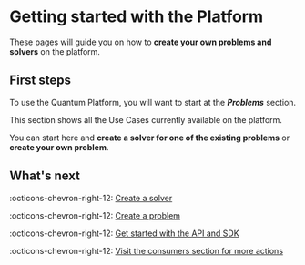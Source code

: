 # Getting started with the Platform

These pages will guide you on how to **create your own problems and solvers** on the platform.


## First steps

To use the Quantum Platform, you will want to start at the ***Problems*** section.

This section shows all the Use Cases currently available on the platform.

You can start here and **create a solver for one of the existing problems** or **create your own problem**.


## What's next

:octicons-chevron-right-12: [Create a solver](create-solver.md)

:octicons-chevron-right-12: [Create a problem](create-problem.md)

:octicons-chevron-right-12: [Get started with the API and SDK](../api/getting-started.md)

:octicons-chevron-right-12: [Visit the consumers section for more actions](getting-started-consumers.md)
